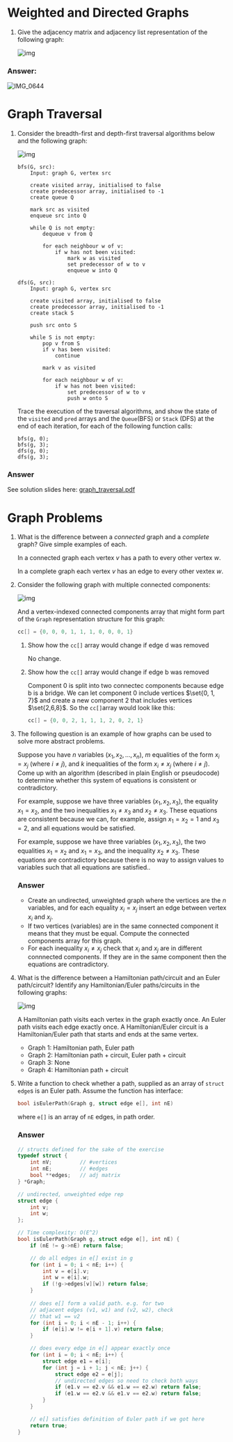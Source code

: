 # Weighted and Directed Graphs

1.  Give the adjacency matrix and adjacency list representation of the following graph:

    ![img](https://cgi.cse.unsw.edu.au/~cs2521/24T3/tut/7/weighted-graph-rep/weighted-graph.svg)

### Answer:

![IMG_0644](/Users/nilariahi/COMP2521_24T3/assets/IMG_0644.jpg)

# Graph Traversal

1.  Consider the breadth-first and depth-first traversal algorithms below and the following graph:

    ![img](https://cgi.cse.unsw.edu.au/~cs2521/24T3/tut/7/graph-traversals/graph.svg)

    ```pseudocode
    bfs(G, src):
        Input: graph G, vertex src
        
        create visited array, initialised to false
        create predecessor array, initialised to -1
        create queue Q
        
        mark src as visited
        enqueue src into Q
        
        while Q is not empty:
            dequeue v from Q
            
            for each neighbour w of v:
                if w has not been visited:
                    mark w as visited
                    set predecessor of w to v
                    enqueue w into Q
    ```

    ```pseudocode
    dfs(G, src):
        Input: graph G, vertex src
        
        create visited array, initialised to false
        create predecessor array, initialised to -1
        create stack S
        
        push src onto S
        
        while S is not empty:
            pop v from S
            if v has been visited:
                continue
            
            mark v as visited
            
            for each neighbour w of v:
                if w has not been visited:
                    set predecessor of w to v
                    push w onto S
    ```

    Trace the execution of the traversal algorithms, and show the state of the `visited` and `pred` arrays and the `Queue`(BFS) or `Stack` (DFS) at the end of each iteration, for each of the following function calls:

    ```pseudocode
    bfs(g, 0);
    bfs(g, 3);
    dfs(g, 0);
    dfs(g, 3);
    ```

### Answer

See solution slides here: [graph_traversal.pdf](graph_traversal.pdf) 

# Graph Problems

1.  What is the difference between a *connected* graph and a *complete* graph? Give simple examples of each.

    In a connected graph each vertex $v$ has a path to every other vertex $w$.

    In a complete graph each vertex $v$ has an edge to every other vextex $w$.

2.  Consider the following graph with multiple connected components:

    ![img](https://cgi.cse.unsw.edu.au/~cs2521/24T3/tut/7/connected-components/connected-components-1.png)

    And a vertex-indexed connected components array that might form part of the `Graph` representation structure for this graph:

    ```c
    cc[] = {0, 0, 0, 1, 1, 1, 0, 0, 0, 1}
    ```

    1.  Show how the `cc[]` array would change if edge d was removed

        No change.
    2.  Show how the `cc[]` array would change if edge b was removed

        Component 0 is split into two connectec components because edge b is a bridge. We can let component 0 include vertices $\set{0, 1, 7}$ and create a new component 2 that includes vertices $\set{2,6,8}$. So the `cc[]`array would look like this:

        ```c
        cc[] = {0, 0, 2, 1, 1, 1, 2, 0, 2, 1}
        ```

3.  The following question is an example of how graphs can be used to solve more abstract problems.

    Suppose you have $n$ variables $(x_1, x_2, ..., x_n)$, $m$ equalities of the form $x_i=x_j$ (where $i≠j$), and $k$ inequalities of the form $x_i≠x_j$ (where $i≠j$). Come up with an algorithm (described in plain English or pseudocode) to determine whether this system of equations is consistent or contradictory.

    For example, suppose we have three variables $(x_1, x_2, x_3)$, the equality $x_1=x_2$, and the two inequalities $x_1≠x_3$ and $x_2≠x_3$. These equations are consistent because we can, for example, assign $x_1=x_2=1$ and $x_3=2$, and all equations would be satisfied.

    For example, suppose we have three variables $(x_1,x_2,x_3)$, the two equalities $x_1=x_2$ and $x_1=x_3$, and the inequality $x_2≠x_3$​. These equations are contradictory because there is no way to assign values to variables such that all equations are satisfied..

    ### Answer

    -   Create an undirected, unweighted graph where the vertices are the $n$ variables, and for each equality $x_i=x_j$ insert an edge between vertex $x_i$ and $x_j$​.
    -   If two vertices (variables) are in the same connected component it means that they must be equal. Compute the connected components array for this graph.
    -   For each inequality $x_i \neq x_j$ check that $x_i$ and $x_j$ are in different connnected components. If they are in the same component then the equations are contradictory.

4.  What is the difference between a Hamiltonian path/circuit and an Euler path/circuit? Identify any Hamiltonian/Euler paths/circuits in the following graphs:

    ![img](https://cgi.cse.unsw.edu.au/~cs2521/24T3/tut/7/euler-hamilton/euler-hamilton.png)

    A Hamiltonian path visits each vertex in the graph exactly once. An Euler path visits each edge exactly once. A Hamiltonian/Euler circuit is a Hamiltonian/Euler path that starts and ends at the same vertex.

    -   Graph 1: Hamiltonian path, Euler path
    -   Graph 2:  Hamiltonian path + circuit, Euler path + circuit
    -   Graph 3: None
    -   Graph 4: Hamiltonian path + circuit

5.  Write a function to check whether a path, supplied as an array of `struct edge`s is an Euler path. Assume the function has interface:

    ```c
    bool isEulerPath(Graph g, struct edge e[], int nE)
    ```

    where `e[]` is an array of `nE` edges, in path order.

    ### Answer

    ```c
    // structs defined for the sake of the exercise
    typedef struct {
        int nV;         // #vertices
        int nE;         // #edges
        bool **edges;   // adj matrix
    } *Graph;
    
    // undirected, unweighted edge rep
    struct edge {
        int v;
        int w;
    };
    
    // Time complexity: O(E^2)
    bool isEulerPath(Graph g, struct edge e[], int nE) {
        if (nE != g->nE) return false;
    
        // do all edges in e[] exist in g
        for (int i = 0; i < nE; i++) {
            int v = e[i].v;
            int w = e[i].w;
            if (!g->edges[v][w]) return false;
        }
        
        // does e[] form a valid path. e.g. for two
        // adjacent edges (v1, w1) and (v2, w2), check
        // that w1 == v2
        for (int i = 0; i < nE - 1; i++) {
            if (e[i].w != e[i + 1].v) return false;
        }
    
        // does every edge in e[] appear exactly once
        for (int i = 0; i < nE; i++) {
            struct edge e1 = e[i];
            for (int j = i + 1; j < nE; j++) {
                struct edge e2 = e[j];
                // undirected edges so need to check both ways
                if (e1.v == e2.v && e1.w == e2.w) return false;
                if (e1.w == e2.v && e1.v == e2.w) return false;
            }
        }
    
        // e[] satisfies definition of Euler path if we got here
        return true;
    }
    
    ```

    